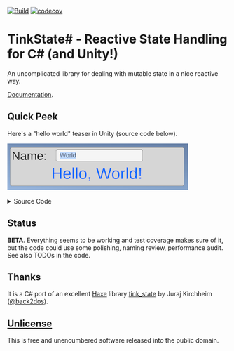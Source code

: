 [![Build](https://github.com/nadako/TinkStateSharp/actions/workflows/build.yml/badge.svg)](https://github.com/nadako/TinkStateSharp/actions/workflows/build.yml)
[![codecov](https://codecov.io/gh/nadako/TinkStateSharp/branch/master/graph/badge.svg?token=92NEEMYYBL)](https://codecov.io/gh/nadako/TinkStateSharp)

# TinkState# - Reactive State Handling for C# (and Unity!)

An uncomplicated library for dealing with mutable state in a nice reactive way.

[Documentation](https://nadako.github.io/TinkStateSharp/).

## Quick Peek

Here's a "hello world" teaser in Unity (source code below).

![](docs/helloworld.gif)

<details>
<summary>Source Code</summary>

```cs
using TinkState;
using TMPro;
using UnityEngine;

public class HelloWorld : MonoBehaviour
{
	[SerializeField] TMP_InputField nameInput;
	[SerializeField] TMP_Text greetingLabel;

	void Start()
	{
		// define piece of mutable observable state
		var name = Observable.State("World");

		// bind the state two-ways to an input field
		name.Bind(nameInput.SetTextWithoutNotify);
		nameInput.onValueChanged.AddListener(newValue => name.Value = newValue);

		// derive automatically updated observable value from it
		var greeting = Observable.Auto(() => $"Hello, {name.Value}!");

		// bind the auto-observable to a text field
		greeting.Bind(text => greetingLabel.text = text);
	}
}
```
</details>

## Status

**BETA**. Everything seems to be working and test coverage makes sure of it, but the code could use some polishing, naming review, performance audit. See also TODOs in the code.

## Thanks

It is a C# port of an excellent [Haxe](https://haxe.org/) library [tink_state](https://github.com/haxetink/tink_state) by Juraj Kirchheim ([@back2dos](https://github.com/back2dos)).

## [Unlicense](https://unlicense.org/)

This is free and unencumbered software released into the public domain.
